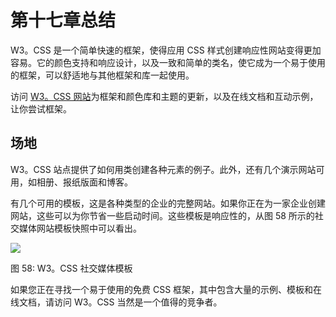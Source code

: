 # 第十七章总结

W3。CSS 是一个简单快速的框架，使得应用 CSS 样式创建响应性网站变得更加容易。它的颜色支持和响应设计，以及一致和简单的类名，使它成为一个易于使用的框架，可以舒适地与其他框架和库一起使用。

访问 [W3。CSS 网站](https://www.w3schools.com/w3css/default.asp)为框架和颜色库和主题的更新，以及在线文档和互动示例，让你尝试框架。

## 场地

W3。CSS 站点提供了如何用类创建各种元素的例子。此外，还有几个演示网站可用，如相册、报纸版面和博客。

有几个可用的模板，这是各种类型的企业的完整网站。如果你正在为一家企业创建网站，这些可以为你节省一些启动时间。这些模板是响应性的，从图 58 所示的社交媒体网站模板快照中可以看出。

![](../Images/image064.jpg)

图 58: W3。CSS 社交媒体模板

如果您正在寻找一个易于使用的免费 CSS 框架，其中包含大量的示例、模板和在线文档，请访问 W3。CSS 当然是一个值得的竞争者。